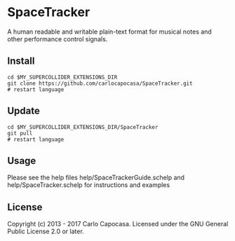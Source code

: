 
SpaceTracker
=============

A human readable and writable plain-text format for musical notes and other performance control signals. 

Install
-----

    cd $MY_SUPERCOLLIDER_EXTENSIONS_DIR
    git clone https://github.com/carlocapocasa/SpaceTracker.git
    # restart language 


Update
------

    cd $MY_SUPERCOLLIDER_EXTENSIONS_DIR/SpaceTracker
    git pull
    # restart language 

Usage
-----

Please see the help files help/SpaceTrackerGuide.schelp and help/SpaceTracker.schelp for instructions and examples

License
-------
Copyright (c) 2013 - 2017 Carlo Capocasa. Licensed under the GNU General Public License 2.0 or later.

